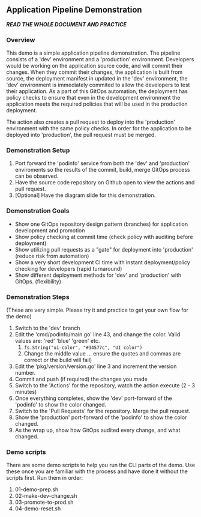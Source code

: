 ## Application Pipeline Demonstration

***READ THE WHOLE DOCUMENT AND PRACTICE***

### Overview
This demo is a simple application pipeline demonstration. The pipeline consists of a 'dev' environment and a 'production' environment. Developers would be working on the application source code, and will commit their changes. When they commit their changes, the application is built from source, the deployment manifest in updated in the 'dev' environment, the 'dev' environment is immediately commited to allow the developers to test their application. As a part of this GitOps automation, the deployment has policy checks to ensure that even in the development environment the application meets the required policies that will be used in the production deployment.

The action also creates a pull request to deploy into the 'production' environment with the same policy checks. In order for the application to be deployed into 'production', the pull request must be merged.

### Demonstration Setup
1. Port forward the 'podinfo' service from both the 'dev' and 'production' enviroments so the results of the commit, build, merge GitOps process can be observed.
2. Have the source code repository on Github open to view the actions and pull request.
3. [Optional] Have the diagram slide for this demonstration.

### Demonstration Goals
- Show one GitOps repository design pattern (branches) for application development and promotion
- Show policy checking at commit time (check policy with auditing before deployment)
- Show utilizing pull requests as a "gate" for deployment into 'production' (reduce risk from automation)
- Show a very short development CI time with instant deployment/policy checking for developers (rapid turnaround)
- Show different deployment methods for 'dev' and 'production' with GitOps. (flexibility)

### Demonstration Steps
(These are very simple. Please try it and practice to get your own flow for the demo)
1. Switch to the 'dev' branch
2. Edit the 'cmd/podinfo/main.go' line 43, and change the color. Valid values are: 'red' 'blue' 'green' etc.
	1. ` fs.String("ui-color", "#34577c", "UI color") `
	2. Change the middle value ... ensure the quotes and commas are correct or the build will fail)
3. Edit the 'pkg/version/version.go' line 3 and increment the version number.
4. Commit and push (if required) the changes you made
5. Switch to the 'Actions' for the repository, watch the action execute (2 - 3 minutes)
6. Once everything completes, show the 'dev' port-forward of the 'podinfo' to show the color changed.
7. Switch to the 'Pull Requests' for the repository. Merge the pull request.
8. Show the 'production' port-forward of the 'podinfo' to show the color changed.
9. As the wrap up, show how GitOps audited every change, and what changed.

### Demo scripts
There are some demo scripts to help you run the CLI parts of the demo.
Use these once you are familiar with the process and have done it without the scripts first.
Run them in order:
1. 01-demo-prep.sh
2. 02-make-dev-change.sh
3. 03-promote-to-prod.sh
4. 04-demo-reset.sh 
